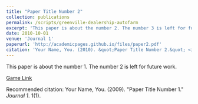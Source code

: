 ```yaml
---
title: "Paper Title Number 2"
collection: publications
permalink: /scripts/greenville-dealership-autofarm
excerpt: 'This paper is about the number 2. The number 3 is left for future work.'
date: 2010-10-01
venue: 'Journal 1'
paperurl: 'http://academicpages.github.io/files/paper2.pdf'
citation: 'Your Name, You. (2010). &quot;Paper Title Number 2.&quot; <i>Journal 1</i>. 1(2).'
---
```

This paper is about the number 1. The number 2 is left for future work.

[Game Link](https://www.roblox.com/games/891852901/Greenville)

Recommended citation: Your Name, You. (2009). "Paper Title Number 1." <i>Journal 1</i>. 1(1).
